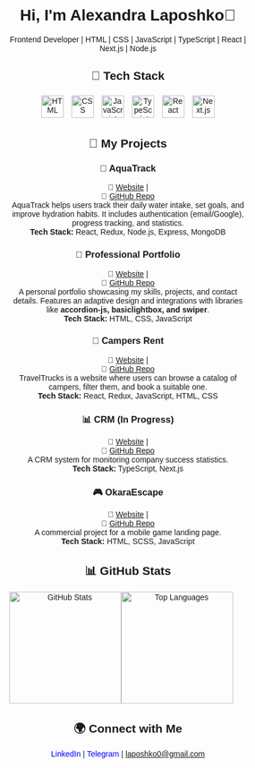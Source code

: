 
<div
    style="font-family: Arial, sans-serif; text-align: center; margin: 40px"
  >
    <div style="max-width: 800px; margin: auto">
      <h1>Hi, I'm Alexandra Laposhko👋</h1>
      <p>
        Frontend Developer | HTML | CSS | JavaScript | TypeScript | React |
        Next.js | Node.js
      </p>
      <h2>🚀 Tech Stack</h2>
      <div>
        <img
          src="https://cdn.jsdelivr.net/gh/devicons/devicon/icons/html5/html5-original.svg"
          alt="HTML"
          style="width: 40px; margin: 5px"
        />
        <img
          src="https://cdn.jsdelivr.net/gh/devicons/devicon/icons/css3/css3-original.svg"
          alt="CSS"
          style="width: 40px; margin: 5px"
        />
        <img
          src="https://cdn.jsdelivr.net/gh/devicons/devicon/icons/javascript/javascript-original.svg"
          alt="JavaScript"
          style="width: 40px; margin: 5px"
        />
        <img
          src="https://cdn.jsdelivr.net/gh/devicons/devicon/icons/typescript/typescript-original.svg"
          alt="TypeScript"
          style="width: 40px; margin: 5px"
        />
        <img
          src="https://cdn.jsdelivr.net/gh/devicons/devicon/icons/react/react-original.svg"
          alt="React"
          style="width: 40px; margin: 5px"
        />
        <img
          src="https://cdn.jsdelivr.net/gh/devicons/devicon/icons/nextjs/nextjs-original-wordmark.svg"
          alt="Next.js"
          style="width: 40px; margin: 5px"
        />
      </div>
        
## 🚀 My Projects  

### 🌊 AquaTrack  
🔗 <a href="https://full-stack-fusion.vercel.app/" target="_blank">Website</a> |  
📂 <a href="https://github.com/laposhko/FullStackFusion" target="_blank">GitHub Repo</a>  
AquaTrack helps users track their daily water intake, set goals, and improve hydration habits. It includes authentication (email/Google), progress tracking, and statistics.  
**Tech Stack:** React, Redux, Node.js, Express, MongoDB  

### 💼 Professional Portfolio  
🔗 <a href="https://laposhko.github.io/NotWizards.YET/" target="_blank">Website</a> |  
📂 <a href="https://github.com/laposhko/NotWizards.YET" target="_blank">GitHub Repo</a>  
A personal portfolio showcasing my skills, projects, and contact details. Features an adaptive design and integrations with libraries like **accordion-js, basiclightbox, and swiper**.  
**Tech Stack:** HTML, CSS, JavaScript  

### 🚐 Campers Rent  
🔗 <a href="https://travel-trucks-bay.vercel.app" target="_blank">Website</a> |  
📂 <a href="https://github.com/laposhko/TravelTrucks" target="_blank">GitHub Repo</a>  
TravelTrucks is a website where users can browse a catalog of campers, filter them, and book a suitable one.  
**Tech Stack:** React, Redux, JavaScript, HTML, CSS  

### 📊 CRM (In Progress)  
🔗 <a href="https://crm-topaz-five.vercel.app/" target="_blank">Website</a> |  
📂 <a href="https://github.com/laposhko/crm" target="_blank">GitHub Repo</a>  
A CRM system for monitoring company success statistics.  
**Tech Stack:** TypeScript, Next.js  

### 🎮 OkaraEscape  
🔗 <a href="https://laposhko.github.io/OkaraEscape/" target="_blank">Website</a> |  
📂 <a href="https://github.com/laposhko/OkaraEscape" target="_blank">GitHub Repo</a>  
A commercial project for a mobile game landing page.  
**Tech Stack:** HTML, SCSS, JavaScript  
      <h2>📊 GitHub Stats</h2>
        <div style="display: flex">
        <img
          src="https://github-readme-stats.vercel.app/api?username=laposhko&show_icons=true&theme=radical"
          alt="GitHub Stats"
          style="height: 200px"
        />
        <img
          src="https://github-readme-stats.vercel.app/api/top-langs/?username=laposhko&layout=compact&theme=radical"
          alt="Top Languages"
          style="height: 200px"
        />
      </div>
      <h2>🌍 Connect with Me</h2>
      <p>
        <a
          href="https://www.linkedin.com/in/oleksandra-laposhko/"
            target="_blank"
          style="text-decoration: none; color: blue"
          >LinkedIn</a
        >
        |
        <a
          href="https://t.me/username09"
            target="_blank"
          style="text-decoration: none; color: blue"
          >Telegram</a
        >
        |
        <a
          href="mailto:laposhko0@gmail.com"
          style="text-decoration: none; color: blue"
          >laposhko0@gmail.com</a
        >
      </p>
    </div>
  </div>
